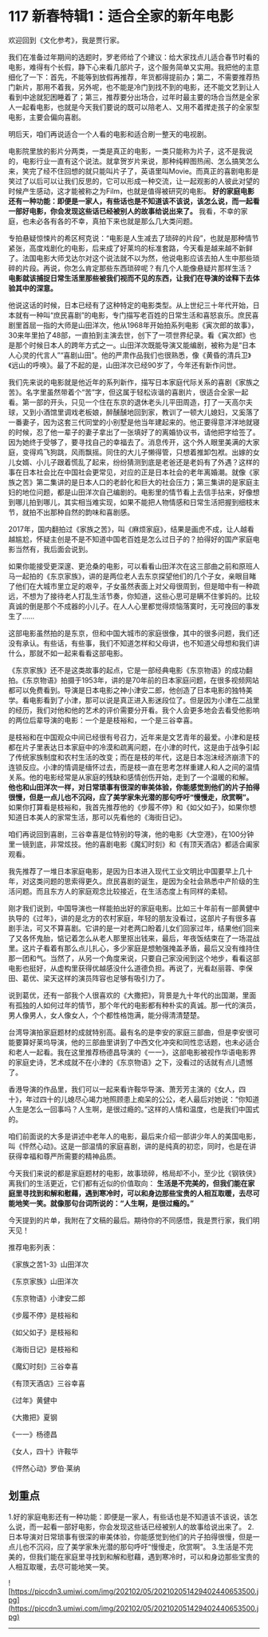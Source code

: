 # 117 新春特辑1：适合全家的新年电影

欢迎回到《文化参考》，我是贾行家。

我们在准备过年期间的选题时，罗老师给了个建议：给大家找点儿适合春节时看的电影，难得有个长假，静下心来看几部片子，这个服务简单又实用。我把他的主意细化了一下：首先，不能等到放假再推荐，年货都得提前办；第二，不需要推荐热门新片，那用不着我，另外呢，也不能是冷门到找不到的电影，还不能文艺到让人看到中途就犯困睡着了；第三，推荐要分出场合，过年时最主要的场合当然是全家人一起看电影，也就是今天我们要说的既可以陪老人、又用不着撵走孩子的全家型电影，主要会偏向喜剧。

明后天，咱们再说适合一个人看的电影和适合刷一整天的电视剧。

电影院里放的影片分两类，一类是真正的电影，一类只能称为片子，这不是我说的，电影行业一直有这个说法。就拿贺岁片来说，那种纯粹图热闹、怎么搞笑怎么来，笑完了经不住回想的就只能叫片子了，英语里叫Movie。而真正的喜剧电影是笑过了以后可以让我们反思的，它可以形成一种交流，让一起观影的人彼此对望的时候产生感动，这才能被称之为Film，也就是值得被研究的电影。 **好的家庭电影还有一种功能：即便是一家人，有些话也是不知道该不该说，该怎么说，而一起看一部好电影，你会发现这些话已经被别人的故事给说出来了。** 我看，不幸的家庭，也未必各有各的不幸，真拍下来也就是那么几大类问题。

专拍悬疑惊悚片的希区柯克说：“电影是人生减去了琐碎的片段”，也就是那种情节紧张，高度戏剧化的电影，后来成了好莱坞的标准套路，今天看是越来越不新鲜了。法国电影大师戈达尔对这个说法就不以为然，他说电影应该去拍人生中那些琐碎的片段。再说，你怎么肯定那些东西琐碎呢？有几个人能像悬疑片那样生活？ **电影就该捕捉日常生活里那些被我们视而不见的东西，让我们在导演的诠释下去体验其中的深意。**

他说这话的时候，日本已经有了这种特定的电影类型。从上世纪三十年代开始，日本就有一种叫“庶民喜剧”的电影，专门描写老百姓的日常生活和喜怒哀乐。庶民喜剧里首屈一指的大师是山田洋次，他从1968年开始拍系列电影《寅次郎的故事》，30来年里拍了48部，一直拍到主演去世，创下了一项世界纪录。看《寅次郎》也是那个时候日本人的跨年方式之一。山田洋次既能导演又能编剧，被称为是“日本人心灵的代言人”“喜剧山田”。他的严肃作品我们也很熟悉，像《黄昏的清兵卫》《远山的呼唤》。最了不起的是，山田洋次已经90岁了，今年还有新作问世。

我们先来说的电影就是他近年的系列新作，描写日本家庭代际关系的喜剧《家族之苦》。名字里虽然带着个“苦”字，但这属于轻松诙谐的喜剧片，很适合全家一起看。第一部的开头，只见一个住在东京的退休老头儿平田周造，打了一天高尔夫球，又到小酒馆里调戏老板娘，醉醺醺地回到家，教训了一顿大儿媳妇，又奚落了一番妻子，因为这套三代同堂的小别墅是他当年建起来的。他正要得意洋洋地就寝的时候，忍了他一辈子的妻子拿出了一张填好了的离婚协议书，请他把字给签了。因为她终于受够了，要寻找自己的幸福去了。消息传开，这个外人眼里美满的大家庭，变得鸡飞狗跳，风雨飘摇。同住的大儿子懒得管，只想着推卸包袱。出嫁的女儿女婿、小儿子跟着慌乱了起来，纷纷猜测到底是老爸还是老妈有了外遇？这样的事在日本社会比在中国社会更常见，对应的正是日本社会的老年离婚潮。就像《家族之苦》第二集讲的是日本人口的老龄化和巨大的社会压力；第三集讲的是家庭主妇的地位问题，都是山田洋次自己编剧的。电影里的情节看上去信手拈来，好像想到哪儿拍到哪儿，其实相当难实现，如果不能把人物情感和日常生活把握到细枝末节，就拍不出那种自然的韵味和喜剧感。

2017年，国内翻拍过《家族之苦》，叫《麻烦家庭》，结果是画虎不成，让人越看越尴尬，怀疑主创是不是不知道中国老百姓是怎么过日子的？拍得好的国产家庭电影当然有，我后面会说到。

如果你能接受更深邃、更沧桑的电影，可以看看山田洋次在这三部曲之前和原班人马一起拍的《东京家族》，讲的是两位老人去东京探望他们的几个子女，亲眼目睹了他们在大城市里立足的艰辛，子女虽然表面上对父母很周到，但是暗中有一种疏远，不想为了接待老人打乱生活节奏，你知道，这些心思可是瞒不住爹妈的。比较真诚的倒是那个不成器的小儿子。在人人心里都觉得烦恼落寞时，无可挽回的事发生了……

这部电影虽然拍的是东京，但和中国大城市的家庭很像，其中的很多问题，我们还没有承认。有些话，有些事，我们不知道怎样和父母讲，也不知道父母想和我们讲什么，那就不如一起来看看这部电影。

《东京家族》还不是这类故事的起点，它是一部经典电影《东京物语》的成功翻拍。《东京物语》拍摄于1953年，讲的是70年前的日本家庭问题，在很多视频网站都可以免费看到。导演是日本电影之神小津安二郎，他创造了日本电影的独特美学。看电影看到了小津，那可以说是真正进入影迷段位了。但是因为小津在二战里的经历，我们对他和他的艺术的评价需要分开看。我个人会更多地会去看受他影响的两位后辈导演的电影：一个是是枝裕和，一个是三谷幸喜。

是枝裕和在中国观众中间已经很有号召力，近年来是文艺青年的最爱。小津和是枝都在片子里表达日本家庭中的冷漠和疏离问题，在小津的时代，这是由于战争引起了传统家族制度和农村生活的改变；而在是枝的年代，这是日本泡沫经济崩溃下的连锁反应。小津的情调是缅怀过去，而是枝一直在思考怎样重建人和人之间的温情关系。他的电影经常是从家庭的残缺和感情创伤开始，走到了一个温暖的和解。 **他也和山田洋次一样，对日常琐事有很深的审美体验，你能感觉到他们的片子拍得很慢，但是一点儿也不沉闷，应了美学家朱光潜的那句呼吁“慢慢走，欣赏啊”。** 如果你打算看是枝裕和，我首先推荐他的《步履不停》和《如父如子》，如果你想知道日本美人的家常生活，那可以先看他的《海街日记》。

咱们再说回到喜剧，三谷幸喜是位特别的导演，他的电影《大空港》，在100分钟里一镜到底，非常炫技。他的喜剧电影《魔幻时刻》和《有顶天酒店》都适合阖家观看。

我先推荐了一堆日本家庭电影，是因为日本进入现代工业文明比中国要早上几十年，对这类问题的思索得更久。庶民喜剧的诞生，是因为全社会熟悉中产阶级的生活问题。而且东方人的家庭观念比较接近，在生活态度上有同样的柔韧。

刚才我们说到，中国导演也一样能拍出好的家庭电影。比如三十年前有一部黄健中执导的《过年》，讲的是北方的农村家庭，年轻的朋友没看过，这部片子有很多喜剧手法，可又不算喜剧。它讲的是一对老两口盼着儿女们回家过年，结果他们回来了又各怀鬼胎，惦记着怎么从老人那里抠出钱来，最后，年夜饭结束在了一场混战里。这片子看着有那么点儿扎心，多少家庭是想勉强掩盖矛盾，最后又没有维持住那一团和气。当然了，从另一个角度来说，只要自己家没闹到这个地步，看看这部电影也挺好，从虚构里获得优越感没什么道德负担。再说了，光看赵丽蓉、李保田、葛优、梁天这样的演员阵容也足够有吸引力了。

说到葛优，还有一部我个人很喜欢的《大撒把》，背景是九十年代的出国潮，里面有孤独的人如何过年的情节，那个年代的电影都有种朴实的真诚。那一代的演员，男人像男人，女人像女人，个个都性格饱满，能分得清清楚楚。

台湾导演拍家庭题材的成就特别高。最有名的是李安的家庭三部曲，但是李安很可能要算好莱坞导演，他的三部曲里讲到了中西文化冲突和同性恋话题，也未必适合和老人一起看。我在这里推荐杨德昌导演的《一一》，这部电影被视作华语电影界的家庭史诗，艺术成就不在小津的《东京物语》之下，没看过的话就有点儿遗憾了。

香港导演的作品里，我们可以一起来看许鞍华导演、萧芳芳主演的《女人，四十》，年过四十的儿媳尽心竭力地照顾患上痴呆的公公，老人最后对她说：“你知道人生是怎么一回事吗？人生啊，是很过瘾的。”这样的人情和温度，也是我们中国式的。

咱们前面说的大多是讲述中老年人的电影，最后来介绍一部讲少年人的美国电影，叫《怦然心动》。这是一部温情的家庭喜剧，讲的是纯真的初恋，同时，也是在讲获得幸福和尊严所需要的精神品质。

今天我们来说的都是家庭题材的电影，故事琐碎，格局却不小，至少比《钢铁侠》离我们的生活更近，它们都有近似的价值取向： **生活是不完美的，但我们能在家庭里寻找到和解和慰藉，遇到寒冷时，可以和身边那些宝贵的人相互取暖，去尽可能地笑一笑。就像那句台词所说的：“人生啊，是很过瘾的。”**

今天提到的片单，我附在了文稿的最后。期待你的不同感悟，我是贾行家，我们明天见！

推荐电影列表：

《家族之苦1-3》山田洋次

《东京家族》山田洋次

《东京物语》小津安二郎

《步履不停》是枝裕和

《如父如子》是枝裕和

《海街日记》是枝裕和

《魔幻时刻》三谷幸喜

《有顶天酒店》三谷幸喜

《过年》黄健中

《大撒把》夏钢

《一一》杨德昌

《女人，四十》许鞍华

《怦然心动》罗伯·莱纳

## 划重点

1.好的家庭电影还有一种功能：即便是一家人，有些话也是不知道该不该说，该怎么说，而一起看一部好电影，你会发现这些话已经被别人的故事给说出来了。
2.日本导演对日常琐事有很深的审美体验，你能感觉到他们的片子拍得很慢，但是一点儿也不沉闷，应了美学家朱光潜的那句呼吁“慢慢走，欣赏啊”。
3.生活是不完美的，但我们能在家庭里寻找到和解和慰藉，遇到寒冷时，可以和身边那些宝贵的人相互取暖，去尽可能地笑一笑。

![https://piccdn3.umiwi.com/img/202102/05/202102051429402440653500.jpg](https://piccdn3.umiwi.com/img/202102/05/202102051429402440653500.jpg)

---
